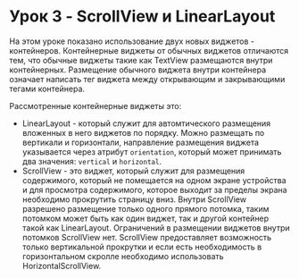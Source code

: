# Урок 3 - ScrollView и LinearLayout

На этом уроке показано использование двух новых виджетов - контейнеров. Контейнерные виджеты от обычных виджетов отличаются тем, что обычные виджеты такие как TextView размещаются внутри контейнерных.
Размещение обычного виджета внутри контейнера означает написать тег виджета между открывающим и закрывающими тегами контейнера.

Рассмотренные контейнерные виджеты это:
- LinearLayout - который служит для автомтического размещения вложенных в него виджетов по порядку. Можно размещать по вертикали и горизонтали, направление размещения виджета указывается через атрибут `orientation`, который может принимать два значения: `vertical` и `horizontal`.
- ScrollView - это виджет, который служит для размещения содержимого, который не помещается на одном экране устройства и для просмотра содержимого, которое выходит за пределы экрана необходимо прокрутить страницу вниз. Внутри ScrollView разрешено размещение только одного прямого потомка, таким потомком может быть как один виджет, так и другой контейнер такой как LinearLayout. Ограничений в размещении виджетов внутри потомков ScrollView нет. ScrollView предоставляет возможность только вертикальной прокрутки и если есть необходимость в горизонтальном скролле необходимо использовать HorizontalScrollView.
